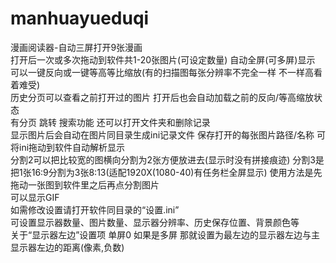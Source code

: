 # manhuayueduqi
漫画阅读器-自动三屏打开9张漫画  
打开后一次或多次拖动到软件共1-20张图片(可设定数量) 自动全屏(可多屏)显示  
可以一键反向或一键等高等比缩放(有的扫描图每张分辨率不完全一样 不一样高看着难受)  
历史分页可以查看之前打开过的图片 打开后也会自动加载之前的反向/等高缩放状态  
有分页 跳转 搜索功能 还可以打开文件夹和删除记录  
显示图片后会自动在图片同目录生成ini记录文件 保存打开的每张图片路径/名称 可将ini拖动到软件自动解析显示  
分割2可以把比较宽的图横向分割为2张方便放进去(显示时没有拼接痕迹) 分割3是把1张16:9分割为3张8:13(适配1920X(1080-40)有任务栏全屏显示) 使用方法是先拖动一张图到软件里之后再点分割图片  
可以显示GIF  
如需修改设置请打开软件同目录的“设置.ini”  
可设置显示器数量、图片数量、显示器分辨率、历史保存位置、背景颜色等  
关于“显示器左边”设置项 单屏0 如果是多屏 那就设置为最左边的显示器左边与主显示器左边的距离(像素,负数)  
